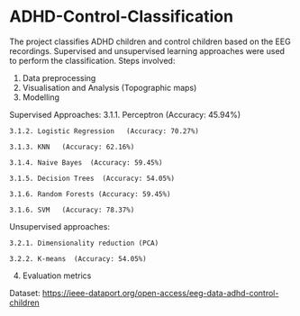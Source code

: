 # ADHD-Control-Classification

The project classifies ADHD children and control children based on the EEG recordings. Supervised and unsupervised learning approaches were used to perform the classification.
Steps involved: 
1. Data preprocessing
2. Visualisation and Analysis (Topographic maps)
3. Modelling
  
  Supervised Approaches: 
    3.1.1. Perceptron    (Accuracy: 45.94%)
    
    3.1.2. Logistic Regression   (Accuracy: 70.27%)
    
    3.1.3. KNN   (Accuracy: 62.16%)
    
    3.1.4. Naive Bayes  (Accuracy: 59.45%)
    
    3.1.5. Decision Trees  (Accuracy: 54.05%)
    
    3.1.6. Random Forests (Accuracy: 59.45%)
    
    3.1.6. SVM   (Accuracy: 78.37%)
  
  Unsupervised approaches:
   
    3.2.1. Dimensionality reduction (PCA)
    
    3.2.2. K-means  (Accuracy: 54.05%)
4. Evaluation metrics


Dataset: https://ieee-dataport.org/open-access/eeg-data-adhd-control-children
